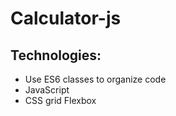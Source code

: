﻿# Calculator-js
## Technologies:
  * Use ES6 classes to organize code 
  * JavaScript
  * CSS grid
    Flexbox

